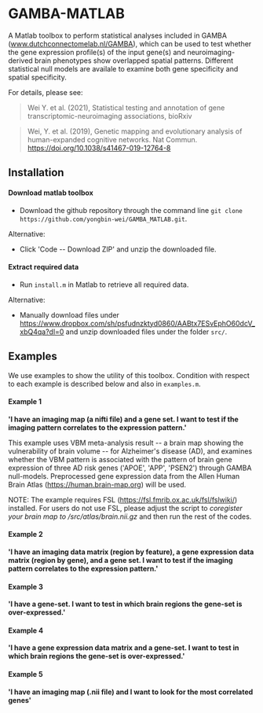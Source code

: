 # GAMBA-MATLAB
A Matlab toolbox to perform statistical analyses included in GAMBA (www.dutchconnectomelab.nl/GAMBA), which can be used to test whether the gene expression profile(s) of the input gene(s) and neuroimaging-derived brain phenotypes show overlapped spatial patterns. Different statistical null models are availale to examine both gene specificity and spatial specificity.

For details, please see:

> Wei Y. et al. (2021), Statistical testing and annotation of gene transcriptomic-neuroimaging associations, bioRxiv

> Wei, Y. et al. (2019), Genetic mapping and evolutionary analysis of human-expanded cognitive networks. Nat Commun. https://doi.org/10.1038/s41467-019-12764-8

## Installation
#### Download matlab toolbox
- Download the github repository through the command line `git clone https://github.com/yongbin-wei/GAMBA_MATLAB.git`.

Alternative:

- Click 'Code -- Download ZIP' and unzip the downloaded file.

#### Extract required data
- Run `install.m` in Matlab to retrieve all required data.

Alternative:

- Manually download files under https://www.dropbox.com/sh/psfudnzktyd0860/AABtx7ESvEphO60dcV_xbQ4qa?dl=0 and unzip downloaded files under the folder `src/`.

## Examples
We use examples to show the utility of this toolbox. Condition with respect to each example is described below and also in `examples.m`. 

#### Example 1
**'I have an imaging map (a nifti file) and a gene set. I want to test if the imaging pattern correlates to the expression pattern.'**

This example uses VBM meta-analysis result -- a brain map showing the vulnerability of brain volume -- for Alzheimer's disease (AD), and examines whether the VBM pattern is associated with the pattern of brain gene expression of three AD risk genes ('APOE', 'APP', 'PSEN2') through GAMBA null-models. Preprocessed gene expression data from the Allen Human Brain Atlas (https://human.brain-map.org) will be used.

NOTE: The example requires FSL (https://fsl.fmrib.ox.ac.uk/fsl/fslwiki/) installed. For users do not use FSL, please adjust the script to *coregister your brain map to /src/atlas/brain.nii.gz* and then run the rest of the codes. 

#### Example 2
**'I have an imaging data matrix (region by feature), a gene expression data matrix (region by gene), and a gene set. I want to test if the imaging pattern correlates to the expression pattern.'**

#### Example 3
**'I have a gene-set. I want to test in which brain regions the gene-set is over-expressed.'**

#### Example 4
**'I have a gene expression data matrix and a gene-set. I want to test in which brain regions the gene-set is over-expressed.'**

#### Example 5
**'I have an imaging map (.nii file) and I want to look for the most correlated genes'**


